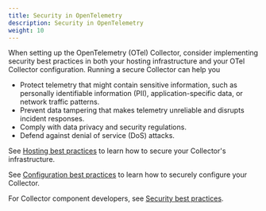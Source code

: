 ```yaml
---
title: Security in OpenTelemetry
description: Security in OpenTelemetry
weight: 10
---
```


<!--- TODO: Add content to introduce CVE and security response docs --->

When setting up the OpenTelemetry (OTel) Collector, consider implementing
security best practices in both your hosting infrastructure and your OTel
Collector configuration. Running a secure Collector can help you

- Protect telemetry that might contain sensitive information, such as personally
  identifiable information (PII), application-specific data, or network traffic
  patterns.
- Prevent data tampering that makes telemetry unreliable and disrupts incident
  responses.
- Comply with data privacy and security regulations.
- Defend against denial of service (DoS) attacks.

See [Hosting best practices](/security/hosting-best-practices) to learn how to
secure your Collector's infrastructure.

See [Configuration best practices](/security/config-best-practices) to learn how
to securely configure your Collector.

For Collector component developers, see
[Security best practices](https://github.com/open-telemetry/opentelemetry-collector/blob/main/docs/security-best-practices.md).
